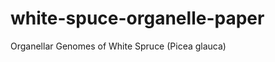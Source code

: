white-spuce-organelle-paper
===========================

Organellar Genomes of White Spruce (Picea glauca)
